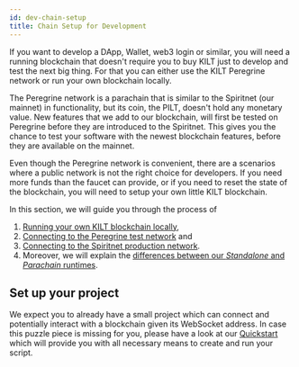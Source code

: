 ```yaml
---
id: dev-chain-setup
title: Chain Setup for Development
---
```


If you want to develop a DApp, Wallet, web3 login or similar, you will need a running blockchain that doesn't require you to buy KILT just to develop and test the next big thing.
For that you can either use the KILT Peregrine network or run your own blockchain locally.

The Peregrine network is a parachain that is similar to the Spiritnet (our mainnet) in functionality, but its coin, the PILT, doesn't hold any monetary value.
New features that we add to our blockchain, will first be tested on Peregrine before they are introduced to the Spiritnet.
This gives you the chance to test your software with the newest blockchain features, before they are available on the mainnet.

Even though the Peregrine network is convenient, there are a scenarios where a public network is not the right choice for developers.
If you need more funds than the faucet can provide, or if you need to reset the state of the blockchain, you will need to setup your own little KILT blockchain.

In this section, we will guide you through the process of 
1. [Running your own KILT blockchain locally](./01_standalone-setup.md),
2. [Connecting to the Peregrine test network](./02_peregrine-setup.md) and
3. [Connecting to the Spiritnet production network](./03_prod-chain-setup.md).
4. Moreover, we will explain the [differences between our _Standalone_ and _Parachain_ runtimes](./02_peregrine-setup.md#standalone-vs-parachain-peregrinespiritnet).

## Set up your project

We expect you to already have a small project which can connect and potentially interact with a blockchain given its WebSocket address.
In case this puzzle piece is missing for you, please have a look at our [Quickstart](../01_quickstart.md#connecting-to-kilt-blockchain) which will provide you with all necessary means to create and run your script.

